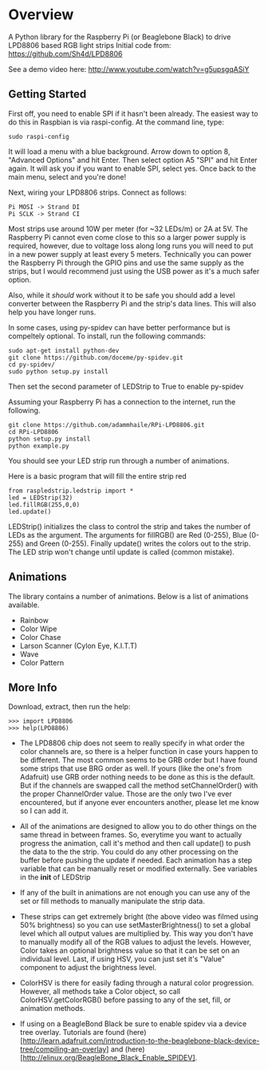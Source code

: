 Overview 
====
A Python library for the Raspberry Pi (or Beaglebone Black) to drive LPD8806 based RGB light strips
Initial code from: https://github.com/Sh4d/LPD8806

See a demo video here: http://www.youtube.com/watch?v=g5upsgqASiY

Getting Started 
----
First off, you need to enable SPI if it hasn't been already. The easiest way to do this in Raspbian is via raspi-config. At the command line, type:

	sudo raspi-config
	
It will load a menu with a blue background. Arrow down to option 8, "Advanced Options" and hit Enter. Then select option A5 "SPI" and hit Enter again. It will ask you if you want to enable SPI, select yes. Once back to the main menu, select <Finish> and you're done!

Next, wiring your LPD8806 strips.
Connect as follows:

	Pi MOSI -> Strand DI
	Pi SCLK -> Strand CI

Most strips use around 10W per meter (for ~32 LEDs/m) or 2A at 5V.
The Raspberry Pi cannot even come close to this so a larger power supply is required, however, due to voltage loss along long runs you will need to put in a new power supply at least every 5 meters. Technically you can power the Raspberry Pi through the GPIO pins and use the same supply as the strips, but I would recommend just using the USB power as it's a much safer option.

Also, while it *should* work without it to be safe you should add a level converter between the Raspberry Pi and the strip's data lines. This will also help you have longer runs.

In some cases, using py-spidev can have better performance but is compeltely optional. To install, run the following commands:

	sudo apt-get install python-dev
	git clone https://github.com/doceme/py-spidev.git
	cd py-spidev/
	sudo python setup.py install

Then set the second parameter of LEDStrip to True to enable py-spidev

Assuming your Raspberry Pi has a connection to the internet, run the following. 

    git clone https://github.com/adammhaile/RPi-LPD8806.git
    cd RPi-LPD8806
	python setup.py install
    python example.py
    
You should see your LED strip run through a number of animations. 

Here is a basic program that will fill the entire strip red

    from raspledstrip.ledstrip import *
    led = LEDStrip(32)
    led.fillRGB(255,0,0)
    led.update()
    
LEDStrip() initializes the class to control the strip and takes the number of LEDs as the argument. The arguments for fillRGB() are Red (0-255), Blue (0-255) and Green (0-255). Finally update() writes the colors out to the strip. The LED strip won't change until update is called (common mistake). 

Animations
----
The library contains a number of animations. Below is a list of animations available.
* Rainbow
* Color Wipe
* Color Chase
* Larson Scanner (Cylon Eye, K.I.T.T)
* Wave
* Color Pattern


More Info
----
Download, extract, then run the help:

    >>> import LPD8806
    >>> help(LPD8806)



* The LPD8806 chip does not seem to really specify in what order the color channels are, so there is a helper function in case yours happen to be different. The most common seems to be GRB order but I have found some strips that use BRG order as well. If yours (like the one's from Adafruit) use GRB order nothing needs to be done as this is the default. But if the channels are swapped call the method setChannelOrder() with the proper ChannelOrder value. Those are the only two I've ever encountered, but if anyone ever encounters another, please let me know so I can add it.
 
* All of the animations are designed to allow you to do other things on the same thread in between frames. So, everytime you want to actually progress the animation, call it's method and then call update() to push the data to the the strip. You could do any other processing on the buffer before pushing the update if needed. Each animation has a step variable that can be manually reset or modified externally. See variables in the __init__ of LEDStrip
 
* If any of the built in animations are not enough you can use any of the set or fill methods to manually manipulate the strip data.
 
 * These strips can get extremely bright (the above video was filmed using 50% brightness) so you can use setMasterBrightness() to set a global level which all output values are multiplied by. This way you don't have to manually modify all of the RGB values to adjust the levels. However, Color takes an optional brightness value so that it can be set on an individual level. Last, if using HSV, you can just set it's "Value" component to adjust the brightness level.
 
* ColorHSV is there for easily fading through a natural color progression. However, all methods take a Color object, so call ColorHSV.getColorRGB() before passing to any of the set, fill, or animation methods.

* If using on a BeagleBond Black be sure to enable spidev via a device tree overlay. Tutorials are found (here)[http://learn.adafruit.com/introduction-to-the-beaglebone-black-device-tree/compiling-an-overlay] and (here)[http://elinux.org/BeagleBone_Black_Enable_SPIDEV]. 